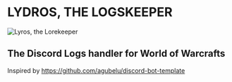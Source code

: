 # LYDROS, THE LOGSKEEPER

![Lyros, the Lorekeeper](https://i.imgur.com/VA1mFiX.jpg)

## The Discord Logs handler for World of Warcrafts

Inspired by https://github.com/agubelu/discord-bot-template
